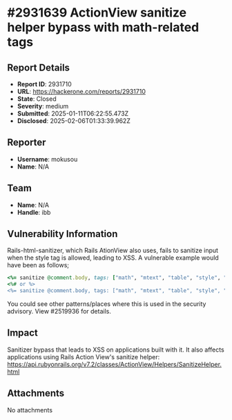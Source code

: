 # #2931639   ActionView sanitize helper bypass with math-related tags

## Report Details
- **Report ID**: 2931710
- **URL**: https://hackerone.com/reports/2931710
- **State**: Closed
- **Severity**: medium
- **Submitted**: 2025-01-11T06:22:55.473Z
- **Disclosed**: 2025-02-06T01:33:39.962Z

## Reporter
- **Username**: mokusou
- **Name**: N/A

## Team
- **Name**: N/A
- **Handle**: ibb

## Vulnerability Information
Rails-html-sanitizer, which Rails AtionView also uses, fails to sanitize input when the style tag is allowed, leading to XSS.
A vulnerable example would have been as follows;

```ruby
<%= sanitize @comment.body, tags: ["math", "mtext", "table", "style", "mglyph"] %>
<%# or %>
<%= sanitize @comment.body, tags: ["math", "mtext", "table", "style", "malignmark"] %>
```

You could see other patterns/places where this is used in the security advisory.
View #2519936 for details.

## Impact

Sanitizer bypass that leads to XSS on applications built with it.
It also affects applications using Rails Action View's sanitize helper: https://api.rubyonrails.org/v7.2/classes/ActionView/Helpers/SanitizeHelper.html

## Attachments
No attachments
